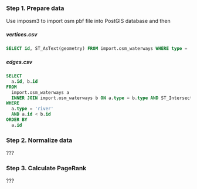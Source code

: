 ### Step 1. Prepare data

Use imposm3 to import osm pbf file into PostGIS database and then

##### vertices.csv
```sql
SELECT id, ST_AsText(geometry) FROM import.osm_waterways WHERE type = 'river' ORDER BY id
```

##### edges.csv
```sql
SELECT
  a.id, b.id
FROM
  import.osm_waterways a
  INNER JOIN import.osm_waterways b ON a.type = b.type AND ST_Intersects(a.geometry, b.geometry)
WHERE
  a.type = 'river'
  AND a.id < b.id
ORDER BY
  a.id
```

### Step 2. Normalize data
???

### Step 3. Calculate PageRank
???
